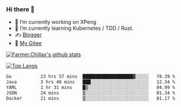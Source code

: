 ### Hi there 👋

- 🔭 I’m currently working on XPeng
- 🌱 I’m currently learning Kubernetes / TDD / Rust.
- ✍️ [Blogger](https://blog.farmer233.top)
- 🤔 [My Gitee](https://gitee.com/Farmer-chong)


[![Farmer.Chillax's github stats](https://github-readme-stats.vercel.app/api?username=FarmerChillax)](https://github.com/anuraghazra/github-readme-stats)

[![Top Langs](https://github-readme-stats.vercel.app/api/top-langs/?username=FarmerChillax&layout=compact&hide=html,css,javascript)](https://github.com/anuraghazra/github-readme-stats)


<a href="https://wakatime.com/@Farmer"> </a>
          <!--START_SECTION:waka-->

```txt
Go           23 hrs 57 mins  ███████████████████▓░░░░░   78.39 %
Java         3 hrs 46 mins   ███░░░░░░░░░░░░░░░░░░░░░░   12.34 %
YAML         1 hr 31 mins    █▒░░░░░░░░░░░░░░░░░░░░░░░   04.99 %
JSON         24 mins         ▒░░░░░░░░░░░░░░░░░░░░░░░░   01.34 %
Docker       21 mins         ▒░░░░░░░░░░░░░░░░░░░░░░░░   01.17 %
```

<!--END_SECTION:waka-->



<!--
**Farmer-chong/Farmer-chong** is a ✨ _special_ ✨ repository because its `README.md` (this file) appears on your GitHub profile.

Here are some ideas to get you started:

- 🔭 I’m currently working on ...
- 🌱 I’m currently learning ...
- 👯 I’m looking to collaborate on ...
- 🤔 I’m looking for help with ...
- 💬 Ask me about ...
- 📫 How to reach me: ...
- 😄 Pronouns: ...
- ⚡ Fun fact: ...
-->
